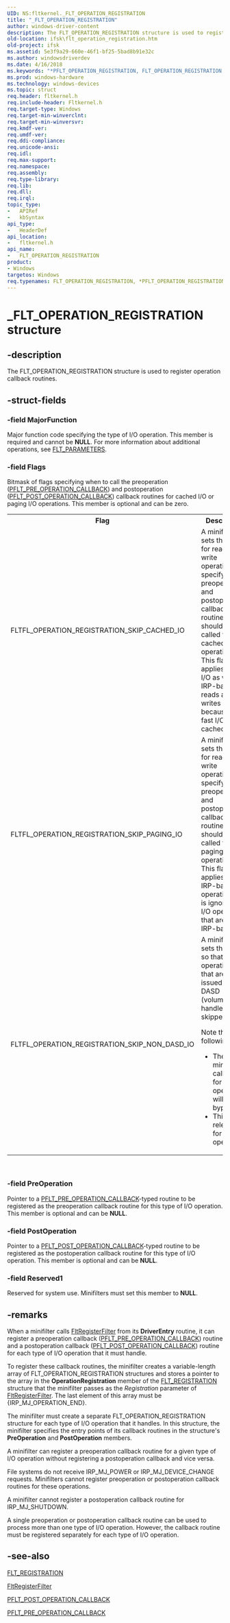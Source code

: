 ```yaml
---
UID: NS:fltkernel._FLT_OPERATION_REGISTRATION
title: "_FLT_OPERATION_REGISTRATION"
author: windows-driver-content
description: The FLT_OPERATION_REGISTRATION structure is used to register operation callback routines.
old-location: ifsk\flt_operation_registration.htm
old-project: ifsk
ms.assetid: 5e3f9a29-660e-46f1-bf25-5bad8b91e32c
ms.author: windowsdriverdev
ms.date: 4/16/2018
ms.keywords: "*PFLT_OPERATION_REGISTRATION, FLT_OPERATION_REGISTRATION, FLT_OPERATION_REGISTRATION structure [Installable File System Drivers], FltSystemStructures_35ea4d15-ff73-4562-b150-d7c3e3d0823c.xml, PFLT_OPERATION_REGISTRATION, PFLT_OPERATION_REGISTRATION structure pointer [Installable File System Drivers], _FLT_OPERATION_REGISTRATION, fltkernel/FLT_OPERATION_REGISTRATION, fltkernel/PFLT_OPERATION_REGISTRATION, ifsk.flt_operation_registration"
ms.prod: windows-hardware
ms.technology: windows-devices
ms.topic: struct
req.header: fltkernel.h
req.include-header: Fltkernel.h
req.target-type: Windows
req.target-min-winverclnt: 
req.target-min-winversvr: 
req.kmdf-ver: 
req.umdf-ver: 
req.ddi-compliance: 
req.unicode-ansi: 
req.idl: 
req.max-support: 
req.namespace: 
req.assembly: 
req.type-library: 
req.lib: 
req.dll: 
req.irql: 
topic_type:
-	APIRef
-	kbSyntax
api_type:
-	HeaderDef
api_location:
-	fltkernel.h
api_name:
-	FLT_OPERATION_REGISTRATION
product:
- Windows
targetos: Windows
req.typenames: FLT_OPERATION_REGISTRATION, *PFLT_OPERATION_REGISTRATION
---
```


# _FLT_OPERATION_REGISTRATION structure


## -description


The FLT_OPERATION_REGISTRATION structure is used to register operation callback routines. 


## -struct-fields




### -field MajorFunction

Major function code specifying the type of I/O operation. This member is required and cannot be <b>NULL</b>. For more information about additional operations, see <a href="https://msdn.microsoft.com/library/windows/hardware/ff544673">FLT_PARAMETERS</a>.


### -field Flags

Bitmask of flags specifying when to call the preoperation (<a href="https://msdn.microsoft.com/library/windows/hardware/ff551109">PFLT_PRE_OPERATION_CALLBACK</a>) and postoperation (<a href="https://msdn.microsoft.com/library/windows/hardware/ff551107">PFLT_POST_OPERATION_CALLBACK</a>) callback routines for cached I/O or paging I/O operations. This member is optional and can be zero. 

<table>
<tr>
<th>Flag</th>
<th>Description</th>
</tr>
<tr>
<td>
FLTFL_OPERATION_REGISTRATION_SKIP_CACHED_IO

</td>
<td>
A minifilter sets this flag for read or write operations to specify that its preoperation and postoperation callback routines should not be called for cached I/O operations. This flag applies to fast I/O as well as IRP-based reads and writes because all fast I/O is cached. 

</td>
</tr>
<tr>
<td>
FLTFL_OPERATION_REGISTRATION_SKIP_PAGING_IO

</td>
<td>
A minifilter sets this flag for read or write operations to specify that its preoperation and postoperation callback routines should not be called for paging I/O operations. This flag applies only to IRP-based I/O operations. It is ignored for I/O operations that are not IRP-based. 

</td>
</tr>

<tr>
<td>
FLTFL_OPERATION_REGISTRATION_SKIP_NON_DASD_IO

</td>
<td>
A minifilter sets this flag so that all operations that are not issued on a DASD (volume) handle will be skipped:

Note the following:
<ul>
    <li> The minifilter's callback for this operation will be bypassed.</li>
    <li> This flag is relevant for all operations.</li>
</ul>
</td>
</tr>

</table>
 


### -field PreOperation

Pointer to a <a href="https://msdn.microsoft.com/library/windows/hardware/ff551109">PFLT_PRE_OPERATION_CALLBACK</a>-typed routine to be registered as the preoperation callback routine for this type of I/O operation. This member is optional and can be <b>NULL</b>. 


### -field PostOperation

Pointer to a <a href="https://msdn.microsoft.com/library/windows/hardware/ff551107">PFLT_POST_OPERATION_CALLBACK</a>-typed routine to be registered as the postoperation callback routine for this type of I/O operation. This member is optional and can be <b>NULL</b>. 


### -field Reserved1

Reserved for system use. Minifilters must set this member to <b>NULL</b>. 


## -remarks



When a minifilter calls <a href="https://msdn.microsoft.com/library/windows/hardware/ff544305">FltRegisterFilter</a> from its <b>DriverEntry</b> routine, it can register a preoperation callback (<a href="https://msdn.microsoft.com/library/windows/hardware/ff551109">PFLT_PRE_OPERATION_CALLBACK</a>) routine and a postoperation callback (<a href="https://msdn.microsoft.com/library/windows/hardware/ff551107">PFLT_POST_OPERATION_CALLBACK</a>) routine for each type of I/O operation that it must handle. 

To register these callback routines, the minifilter creates a variable-length array of FLT_OPERATION_REGISTRATION structures and stores a pointer to the array in the <b>OperationRegistration</b> member of the <a href="https://msdn.microsoft.com/library/windows/hardware/ff544811">FLT_REGISTRATION</a> structure that the minifilter passes as the <i>Registration</i> parameter of <a href="https://msdn.microsoft.com/library/windows/hardware/ff544305">FltRegisterFilter</a>. The last element of this array must be {IRP_MJ_OPERATION_END}. 

The minifilter must create a separate FLT_OPERATION_REGISTRATION structure for each type of I/O operation that it handles. In this structure, the minifilter specifies the entry points of its callback routines in the structure's <b>PreOperation</b> and <b>PostOperation</b> members. 

A minifilter can register a preoperation callback routine for a given type of I/O operation without registering a postoperation callback and vice versa. 

File systems do not receive IRP_MJ_POWER or IRP_MJ_DEVICE_CHANGE requests. Minifilters cannot register preoperation or postoperation callback routines for these operations. 

A minifilter cannot register a postoperation callback routine for IRP_MJ_SHUTDOWN. 

A single preoperation or postoperation callback routine can be used to process more than one type of I/O operation. However, the callback routine must be registered separately for each type of I/O operation. 




## -see-also




<a href="https://msdn.microsoft.com/library/windows/hardware/ff544811">FLT_REGISTRATION</a>



<a href="https://msdn.microsoft.com/library/windows/hardware/ff544305">FltRegisterFilter</a>



<a href="https://msdn.microsoft.com/library/windows/hardware/ff551107">PFLT_POST_OPERATION_CALLBACK</a>



<a href="https://msdn.microsoft.com/library/windows/hardware/ff551109">PFLT_PRE_OPERATION_CALLBACK</a>
 

 

